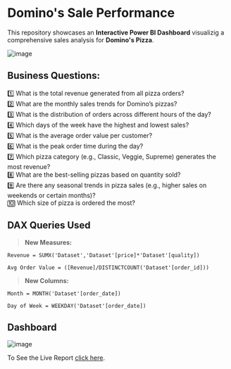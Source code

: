 # Domino's Sale Performance
This repository showcases an **Interactive Power BI Dashboard** visualizig a comprehensive sales analysis for **Domino's Pizza**.

![image](https://github.com/user-attachments/assets/b0f5eb21-e401-4d82-b247-4028d144d84a)

## Business Questions:

1️⃣ What is the total revenue generated from all pizza orders?  
2️⃣ What are the monthly sales trends for Domino’s pizzas?  
3️⃣ What is the distribution of orders across different hours of the day?  
4️⃣ Which days of the week have the highest and lowest sales?  
5️⃣ What is the average order value per customer?  
6️⃣ What is the peak order time during the day?  
7️⃣ Which pizza category (e.g., Classic, Veggie, Supreme) generates the most revenue?  
8️⃣ What are the best-selling pizzas based on quantity sold?  
9️⃣ Are there any seasonal trends in pizza sales (e.g., higher sales on weekends or certain months)?  
🔟 Which size of pizza is ordered the most?

## DAX Queries Used

> **New Measures:**

```dax
Revenue = SUMX('Dataset','Dataset'[price]*'Dataset'[quality])
```
```dax
Avg Order Value = ([Revenue]/DISTINCTCOUNT('Dataset'[order_id]))
```

> **New Columns:**

```dax
Month = MONTH('Dataset'[order_date])
```
```dax
Day of Week = WEEKDAY('Dataset'[order_date])
```
## Dashboard

![image](https://github.com/user-attachments/assets/4df76866-82bd-4759-a517-9b0a1610ec3a)

To See the Live Report [click here](https://app.powerbi.com/view?r=eyJrIjoiOWRmNTdmY2ItY2YwZC00ZWRmLTg0NDctYzAwYmU2MWJjNzVkIiwidCI6IjY0NWY1NDA5LWJkNjAtNDNhMS04ZmVmLTFhODNiNjU3YzIyMCJ9).
